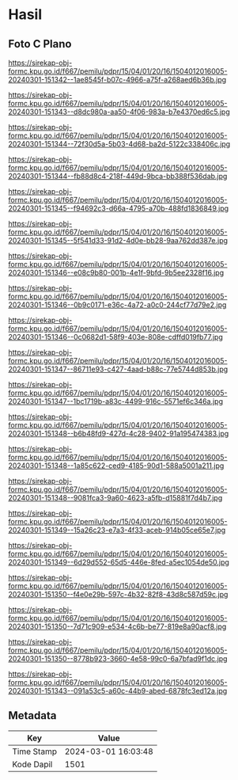 # Hasil

## Foto C Plano

https://sirekap-obj-formc.kpu.go.id/f667/pemilu/pdpr/15/04/01/20/16/1504012016005-20240301-151342--1ae8545f-b07c-4966-a75f-a268aed6b36b.jpg

https://sirekap-obj-formc.kpu.go.id/f667/pemilu/pdpr/15/04/01/20/16/1504012016005-20240301-151343--d8dc980a-aa50-4f06-983a-b7e4370ed6c5.jpg

https://sirekap-obj-formc.kpu.go.id/f667/pemilu/pdpr/15/04/01/20/16/1504012016005-20240301-151344--72f30d5a-5b03-4d68-ba2d-5122c338406c.jpg

https://sirekap-obj-formc.kpu.go.id/f667/pemilu/pdpr/15/04/01/20/16/1504012016005-20240301-151344--fb88d8c4-218f-449d-9bca-bb388f536dab.jpg

https://sirekap-obj-formc.kpu.go.id/f667/pemilu/pdpr/15/04/01/20/16/1504012016005-20240301-151345--f94692c3-d66a-4795-a70b-488fd1836849.jpg

https://sirekap-obj-formc.kpu.go.id/f667/pemilu/pdpr/15/04/01/20/16/1504012016005-20240301-151345--5f541d33-91d2-4d0e-bb28-9aa762dd387e.jpg

https://sirekap-obj-formc.kpu.go.id/f667/pemilu/pdpr/15/04/01/20/16/1504012016005-20240301-151346--e08c9b80-001b-4e1f-9bfd-9b5ee2328f16.jpg

https://sirekap-obj-formc.kpu.go.id/f667/pemilu/pdpr/15/04/01/20/16/1504012016005-20240301-151346--0b9c0171-e36c-4a72-a0c0-244cf77d79e2.jpg

https://sirekap-obj-formc.kpu.go.id/f667/pemilu/pdpr/15/04/01/20/16/1504012016005-20240301-151346--0c0682d1-58f9-403e-808e-cdffd019fb77.jpg

https://sirekap-obj-formc.kpu.go.id/f667/pemilu/pdpr/15/04/01/20/16/1504012016005-20240301-151347--86711e93-c427-4aad-b88c-77e5744d853b.jpg

https://sirekap-obj-formc.kpu.go.id/f667/pemilu/pdpr/15/04/01/20/16/1504012016005-20240301-151347--1bc1719b-a83c-4499-916c-5571ef6c346a.jpg

https://sirekap-obj-formc.kpu.go.id/f667/pemilu/pdpr/15/04/01/20/16/1504012016005-20240301-151348--b6b48fd9-427d-4c28-9402-91a195474383.jpg

https://sirekap-obj-formc.kpu.go.id/f667/pemilu/pdpr/15/04/01/20/16/1504012016005-20240301-151348--1a85c622-ced9-4185-90d1-588a5001a211.jpg

https://sirekap-obj-formc.kpu.go.id/f667/pemilu/pdpr/15/04/01/20/16/1504012016005-20240301-151348--9081fca3-9a60-4623-a5fb-d15881f7d4b7.jpg

https://sirekap-obj-formc.kpu.go.id/f667/pemilu/pdpr/15/04/01/20/16/1504012016005-20240301-151349--15a26c23-e7a3-4f33-aceb-914b05ce65e7.jpg

https://sirekap-obj-formc.kpu.go.id/f667/pemilu/pdpr/15/04/01/20/16/1504012016005-20240301-151349--6d29d552-65d5-446e-8fed-a5ec1054de50.jpg

https://sirekap-obj-formc.kpu.go.id/f667/pemilu/pdpr/15/04/01/20/16/1504012016005-20240301-151350--f4e0e29b-597c-4b32-82f8-43d8c587d59c.jpg

https://sirekap-obj-formc.kpu.go.id/f667/pemilu/pdpr/15/04/01/20/16/1504012016005-20240301-151350--7d71c909-e534-4c6b-be77-819e8a90acf8.jpg

https://sirekap-obj-formc.kpu.go.id/f667/pemilu/pdpr/15/04/01/20/16/1504012016005-20240301-151350--8778b923-3660-4e58-99c0-6a7bfad9f1dc.jpg

https://sirekap-obj-formc.kpu.go.id/f667/pemilu/pdpr/15/04/01/20/16/1504012016005-20240301-151343--091a53c5-a60c-44b9-abed-6878fc3ed12a.jpg


## Metadata

| Key        | Value               |
| ---------- | ------------------- |
| Time Stamp | 2024-03-01 16:03:48 |
| Kode Dapil | 1501                |




